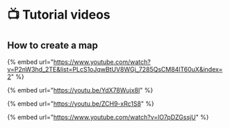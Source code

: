 # 📺 Tutorial videos

## How to create a map

{% embed url="https://www.youtube.com/watch?v=P2nW3hd_2TE&list=PLcS1oJqwBtUV8WGj_7285QsCM84lT60uX&index=2" %}

{% embed url="https://youtu.be/YdX78Wujx8I" %}

{% embed url="https://youtu.be/ZCH9-xRc1S8" %}

{% embed url="https://www.youtube.com/watch?v=lO7pDZGssjU" %}

